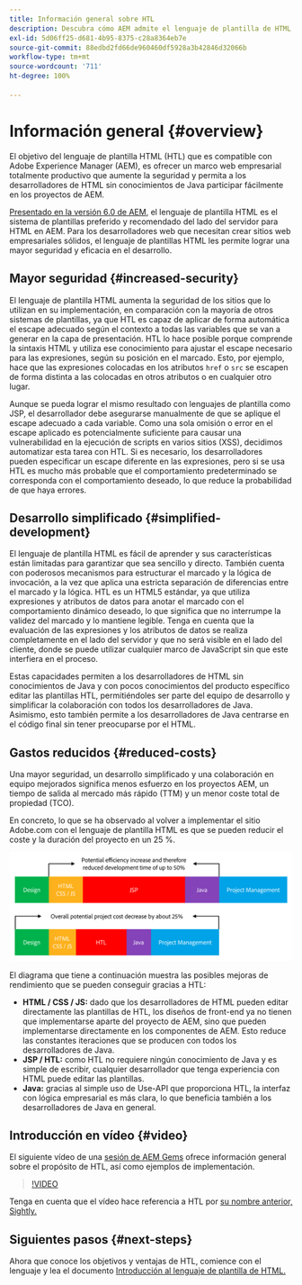 ```yaml
---
title: Información general sobre HTL
description: Descubra cómo AEM admite el lenguaje de plantilla de HTML (HTL) para ofrecer un marco de trabajo web productivo a nivel empresarial que aumente la seguridad y permita a los desarrolladores de HTML sin conocimientos de Java participar mejor en los proyectos AEM.
exl-id: 5d06ff25-d681-4b95-8375-c28a8364eb7e
source-git-commit: 88edbd2fd66de960460df5928a3b42846d32066b
workflow-type: tm+mt
source-wordcount: '711'
ht-degree: 100%

---
```



# Información general {#overview}

El objetivo del lenguaje de plantilla HTML (HTL) que es compatible con Adobe Experience Manager (AEM), es ofrecer un marco web empresarial totalmente productivo que aumente la seguridad y permita a los desarrolladores de HTML sin conocimientos de Java participar fácilmente en los proyectos de AEM.

[Presentado en la versión 6.0 de AEM](history.md), el lenguaje de plantilla HTML es el sistema de plantillas preferido y recomendado del lado del servidor para HTML en AEM. Para los desarrolladores web que necesitan crear sitios web empresariales sólidos, el lenguaje de plantillas HTML les permite lograr una mayor seguridad y eficacia en el desarrollo.

## Mayor seguridad {#increased-security}

El lenguaje de plantilla HTML aumenta la seguridad de los sitios que lo utilizan en su implementación, en comparación con la mayoría de otros sistemas de plantillas, ya que HTL es capaz de aplicar de forma automática el escape adecuado según el contexto a todas las variables que se van a generar en la capa de presentación. HTL lo hace posible porque comprende la sintaxis HTML y utiliza ese conocimiento para ajustar el escape necesario para las expresiones, según su posición en el marcado. Esto, por ejemplo, hace que las expresiones colocadas en los atributos `href` o `src` se escapen de forma distinta a las colocadas en otros atributos o en cualquier otro lugar.

Aunque se pueda lograr el mismo resultado con lenguajes de plantilla como JSP, el desarrollador debe asegurarse manualmente de que se aplique el escape adecuado a cada variable. Como una sola omisión o error en el escape aplicado es potencialmente suficiente para causar una vulnerabilidad en la ejecución de scripts en varios sitios (XSS), decidimos automatizar esta tarea con HTL. Si es necesario, los desarrolladores pueden especificar un escape diferente en las expresiones, pero si se usa HTL es mucho más probable que el comportamiento predeterminado se corresponda con el comportamiento deseado, lo que reduce la probabilidad de que haya errores.

## Desarrollo simplificado {#simplified-development}

El lenguaje de plantilla HTML es fácil de aprender y sus características están limitadas para garantizar que sea sencillo y directo. También cuenta con poderosos mecanismos para estructurar el marcado y la lógica de invocación, a la vez que aplica una estricta separación de diferencias entre el marcado y la lógica. HTL es un HTML5 estándar, ya que utiliza expresiones y atributos de datos para anotar el marcado con el comportamiento dinámico deseado, lo que significa que no interrumpe la validez del marcado y lo mantiene legible. Tenga en cuenta que la evaluación de las expresiones y los atributos de datos se realiza completamente en el lado del servidor y que no será visible en el lado del cliente, donde se puede utilizar cualquier marco de JavaScript sin que este interfiera en el proceso.

Estas capacidades permiten a los desarrolladores de HTML sin conocimientos de Java y con pocos conocimientos del producto específico editar las plantillas HTL, permitiéndoles ser parte del equipo de desarrollo y simplificar la colaboración con todos los desarrolladores de Java. Asimismo, esto también permite a los desarrolladores de Java centrarse en el código final sin tener preocuparse por el HTML.

## Gastos reducidos {#reduced-costs}

Una mayor seguridad, un desarrollo simplificado y una colaboración en equipo mejorados significa menos esfuerzo en los proyectos AEM, un tiempo de salida al mercado más rápido (TTM) y un menor coste total de propiedad (TCO).

En concreto, lo que se ha observado al volver a implementar el sitio Adobe.com con el lenguaje de plantilla HTML es que se pueden reducir el coste y la duración del proyecto en un 25 %.

![Aumento y reducción de costes efectivo](assets/chlimage_1.png)

El diagrama que tiene a continuación muestra las posibles mejoras de rendimiento que se pueden conseguir gracias a HTL:

* **HTML / CSS / JS:** dado que los desarrolladores de HTML pueden editar directamente las plantillas de HTL, los diseños de front-end ya no tienen que implementarse aparte del proyecto de AEM, sino que pueden implementarse directamente en los componentes de AEM. Esto reduce las constantes iteraciones que se producen con todos los desarrolladores de Java.
* **JSP / HTL:** como HTL no requiere ningún conocimiento de Java y es simple de escribir, cualquier desarrollador que tenga experiencia con HTML puede editar las plantillas.
* **Java:** gracias al simple uso de Use-API que proporciona HTL, la interfaz con lógica empresarial es más clara, lo que beneficia también a los desarrolladores de Java en general.

## Introducción en vídeo {#video}

El siguiente vídeo de una [sesión de AEM Gems](https://experienceleague.adobe.com/docs/experience-manager-gems-events/gems/gems2014/aem-introduction-to-htl.html?lang=es) ofrece información general sobre el propósito de HTL, así como ejemplos de implementación.

>[!VIDEO](https://video.tv.adobe.com/v/19504/?quality=9)

Tenga en cuenta que el vídeo hace referencia a HTL por [su nombre anterior, Sightly.](history.md)

## Siguientes pasos {#next-steps}

Ahora que conoce los objetivos y ventajas de HTL, comience con el lenguaje y lea el documento [Introducción al lenguaje de plantilla de HTML.](getting-started.md)
